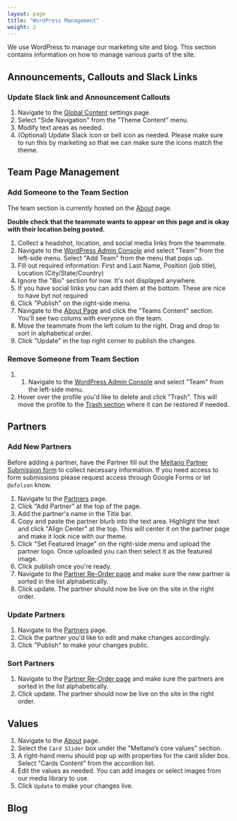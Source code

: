```yaml
---
layout: page
title: "WordPress Management"
weight: 2
---
```


We use WordPress to manage our marketing site and blog. This section contains information on how to manage various parts of the site.

## Announcements, Callouts and Slack Links

### Update Slack link and Announcement Callouts

1. Navigate to the [Global Content](https://meltano.com/wp-admin/admin.php?page=theme-content) settings page.
1. Select "Side Navigation" from the "Theme Content" menu.
1. Modify text areas as needed.
1. (Optional) Update Slack icon or bell icon as needed. Please make sure to run this by marketing so that we can make sure the icons match the theme.

## Team Page Management

### Add Someone to the Team Section

The team section is currently hosted on the [About](https://meltano.com/about/) page.

**Double check that the teammate wants to appear on this page and is okay with their location being posted.**

1. Collect a headshot, location, and social media links from the teammate.
1. Navigate to the [WordPress Admin Console](https://meltano.com/wp-admin/) and select "Team" from the left-side menu. Select "Add Team" from the menu that pops up.
1. Fill out required information: First and Last Name, Position (job title), Location (City/State/Country)
1. Ignore the "Bio" section for now. It's not displayed anywhere.
1. If you have social links you can add them at the bottom. These are nice to have byt not required
1. Click "Publish" on the right-side menu.
1. Navigate to the [About Page](https://meltano.com/wp-admin/post.php?post=1519&action=edit) and click the "Teams Content" section. You'll see two colums with everyone on the team.
1. Move the teammate from the left colum to the right. Drag and drop to sort in alphabetical order.
1. Click "Update" in the top right corner to publish the changes.

### Remove Someone from Team Section

1. 1. Navigate to the [WordPress Admin Console](https://meltano.com/wp-admin/) and select "Team" from the left-side menu.
1. Hover over the profile you'd like to delete and click "Trash". This will move the profile to the [Trash section](https://meltano.com/wp-admin/edit.php?post_status=trash&post_type=team) where it can be restored if needed.

## Partners

### Add New Partners

Before adding a partner, have the Partner fill out the [Meltano Partner Submission form](https://docs.google.com/forms/d/e/1FAIpQLSfJUj7IHLKTV5vFxn8Xf5mSWtWpk7WU35LE0Ex3zfsyP8XO7Q/viewform?usp=sf_link) to collect necessary information. If you need access to form submissions please request access through Google Forms or let `@afolson` know.

1. Navigate to the [Partners](https://meltano.com/wp-admin/edit.php?post_type=partners) page.
1. Click "Add Partner" at the top of the page.
1. Add the partner's name in the Title bar.
1. Copy and paste the partner blurb into the text area. Highlight the text and click "Align Center" at the top. This will center it on the partner page and make it look nice with our theme.
1. Click "Set Featured Image" on the right-side menu and upload the partner logo. Once uploaded you can then select it as the featured image.
1. Click publish once you're ready.
1. Navigate to the [Partner Re-Order page](https://meltano.com/wp-admin/edit.php?post_type=partners&page=order-post-types-partners) and make sure the new partner is sorted in the list alphabetically.
1. Click update. The partner should now be live on the site in the right order.

### Update Partners

1. Navigate to the [Partners](https://meltano.com/wp-admin/edit.php?post_type=partners) page.
1. Click the partner you'd like to edit and make changes accordingly.
1. Click "Publish" to make your changes public.

### Sort Partners

1. Navigate to the [Partner Re-Order page](https://meltano.com/wp-admin/edit.php?post_type=partners&page=order-post-types-partners) and make sure the partners are sorted in the list alphabetically.
1. Click update. The partner should now be live on the site in the right order.

## Values

1. Navigate to the [About](https://meltano.com/wp-admin/post.php?post=1519&action=edit) page.
1. Select the `Card Slider` box under the "Meltano’s core values" section.
1. A right-hand menu should pop up with properties for the card slider box. Select "Cards Content" from the accordion list.
1. Edit the values as needed. You can add images or select images from our media library to use.
1. Click `Update` to make your changes live.

## Blog
